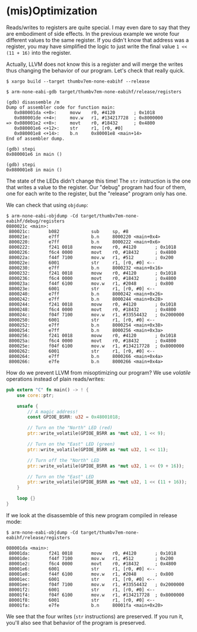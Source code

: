 # (mis)Optimization

Reads/writes to registers are quite special. I may even dare to say that they
are embodiment of side effects. In the previous example we wrote four different
values to the same register. If you didn't know that address was a register, you
may have simplified the logic to just write the final value `1 << (11 + 16)`
into the register.

Actually, LLVM does not know this is a register and will merge the writes thus
changing the behavior of our program. Let's check that really quick.

```
$ xargo build --target thumbv7em-none-eabihf --release

$ arm-none-eabi-gdb target/thumbv7em-none-eabihf/release/registers

(gdb) disassemble /m
Dump of assembler code for function main:
   0x080001da <+0>:     movw    r0, #4120       ; 0x1018
   0x080001de <+4>:     mov.w   r1, #134217728  ; 0x8000000
=> 0x080001e2 <+8>:     movt    r0, #18432      ; 0x4800
   0x080001e6 <+12>:    str     r1, [r0, #0]
   0x080001e8 <+14>:    b.n     0x80001e8 <main+14>
End of assembler dump.

(gdb) stepi
0x080001e6 in main ()

(gdb) stepi
0x080001e8 in main ()
```

The state of the LEDs didn't change this time! The `str` instruction is the one
that writes a value to the register. Our "debug" program had four of them, one
for each write to the register, but the "release" program only has one.

We can check that using `objdump`:

```
$ arm-none-eabi-objdump -Cd target/thumbv7em-none-eabihf/debug/registers
0800021c <main>:
 800021c:       b082            sub     sp, #8
 800021e:       e7ff            b.n     8000220 <main+0x4>
 8000220:       e7ff            b.n     8000222 <main+0x6>
 8000222:       f241 0018       movw    r0, #4120       ; 0x1018
 8000226:       f6c4 0000       movt    r0, #18432      ; 0x4800
 800022a:       f44f 7100       mov.w   r1, #512        ; 0x200
 800022e:       6001            str     r1, [r0, #0] <--
 8000230:       e7ff            b.n     8000232 <main+0x16>
 8000232:       f241 0018       movw    r0, #4120       ; 0x1018
 8000236:       f6c4 0000       movt    r0, #18432      ; 0x4800
 800023a:       f44f 6100       mov.w   r1, #2048       ; 0x800
 800023e:       6001            str     r1, [r0, #0] <--
 8000240:       e7ff            b.n     8000242 <main+0x26>
 8000242:       e7ff            b.n     8000244 <main+0x28>
 8000244:       f241 0018       movw    r0, #4120       ; 0x1018
 8000248:       f6c4 0000       movt    r0, #18432      ; 0x4800
 800024c:       f04f 7100       mov.w   r1, #33554432   ; 0x2000000
 8000250:       6001            str     r1, [r0, #0] <--
 8000252:       e7ff            b.n     8000254 <main+0x38>
 8000254:       e7ff            b.n     8000256 <main+0x3a>
 8000256:       f241 0018       movw    r0, #4120       ; 0x1018
 800025a:       f6c4 0000       movt    r0, #18432      ; 0x4800
 800025e:       f04f 6100       mov.w   r1, #134217728  ; 0x8000000
 8000262:       6001            str     r1, [r0, #0] <--
 8000264:       e7ff            b.n     8000266 <main+0x4a>
 8000266:       e7fe            b.n     8000266 <main+0x4a>
```

How do we prevent LLVM from misoptimizing our program? We use *volatile*
operations instead of plain reads/writes:

``` rust
pub extern "C" fn main() -> ! {
    use core::ptr;

    unsafe {
        // A magic address!
        const GPIOE_BSRR: u32 = 0x48001018;

        // Turn on the "North" LED (red)
        ptr::write_volatile(GPIOE_BSRR as *mut u32, 1 << 9);

        // Turn on the "East" LED (green)
        ptr::write_volatile(GPIOE_BSRR as *mut u32, 1 << 11);

        // Turn off the "North" LED
        ptr::write_volatile(GPIOE_BSRR as *mut u32, 1 << (9 + 16));

        // Turn on the "East" LED
        ptr::write_volatile(GPIOE_BSRR as *mut u32, 1 << (11 + 16));
    }

    loop {}
}
```

If we look at the disassemble of this new program compiled in release mode:

```
$ arm-none-eabi-objdump -Cd target/thumbv7em-none-eabihf/release/registers

080001da <main>:
 80001da:       f241 0018       movw    r0, #4120       ; 0x1018
 80001de:       f44f 7100       mov.w   r1, #512        ; 0x200
 80001e2:       f6c4 0000       movt    r0, #18432      ; 0x4800
 80001e6:       6001            str     r1, [r0, #0] <--
 80001e8:       f44f 6100       mov.w   r1, #2048       ; 0x800
 80001ec:       6001            str     r1, [r0, #0] <--
 80001ee:       f04f 7100       mov.w   r1, #33554432   ; 0x2000000
 80001f2:       6001            str     r1, [r0, #0] <--
 80001f4:       f04f 6100       mov.w   r1, #134217728  ; 0x8000000
 80001f8:       6001            str     r1, [r0, #0] <--
 80001fa:       e7fe            b.n     80001fa <main+0x20>
```

We see that the four writes (`str` instructions) are preserved. If you run it,
you'll also see that behavior of the program is preserved.
